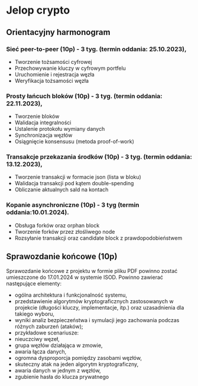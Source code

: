 # Jelop crypto

## Orientacyjny harmonogram

### Sieć peer-to-peer (10p) - 3 tyg. (termin oddania: 25.10.2023),

- Tworzenie tożsamości cyfrowej
- Przechowywanie kluczy w cyfrowym portfelu
- Uruchomienie i rejestracja węzła
- Weryfikacja tożsamości węzła

### Prosty łańcuch bloków (10p) - 3 tyg. (termin oddania: 22.11.2023),

- Tworzenie bloków
- Walidacja integralności
- Ustalenie protokołu wymiany danych
- Synchronizacja węzłów
- Osiągnięcie konsensusu (metoda proof-of-work)

### Transakcje przekazania środków (10p) - 3 tyg. (termin oddania: 13.12.2023),

- Tworzenie transakcji w formacie json (lista w bloku)
- Walidacja transakcji pod kątem double-spending
- Obliczanie aktualnych sald na kontach

### Kopanie asynchroniczne (10p) - 3 tyg (termin oddania:10.01.2024).

- Obsługa forków oraz orphan block
- Tworzenie forków przez złośliwego node
- Rozsyłanie transakcji oraz candidate block z prawdopodobieństwem

## Sprawozdanie końcowe (10p)

Sprawozdanie końcowe z projektu w formie pliku PDF powinno zostać umieszczone do
17.01.2024 w systemie ISOD. Powinno zawierać następujące elementy:

- ogólna architektura i funkcjonalność systemu,
- przedstawienie algorytmów kryptograficznych zastosowanych w projekcie
  (długości kluczy, implementacje, itp.) oraz uzasadnienia dla takiego wyboru,
- wyniki analiz bezpieczeństwa i symulacji jego zachowania podczas różnych
  zaburzeń (ataków);
- przykładowe scenariusze:
- nieuczciwy węzeł,
- grupa węzłów działająca w zmowie,
- awaria łącza danych,
- ogromna dysproporcja pomiędzy zasobami węzłów,
- skuteczny atak na jeden algorytm kryptograficzny,
- awaria danych w jednym z węzłów,
- zgubienie hasła do klucza prywatnego
